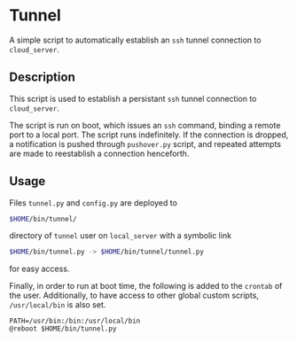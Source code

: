 # Tunnel

A simple script to automatically establish an `ssh` tunnel connection
to `cloud_server`.

## Description

This script is used to establish a persistant `ssh` tunnel connection
to `cloud_server`.

The script is run on boot, which issues an `ssh` command,
binding a remote port to a local port. The script runs indefinitely.
If the connection is dropped, a notification is pushed through `pushover.py`
script, and repeated attempts are made to reestablish a connection henceforth.

## Usage

Files `tunnel.py` and `config.py` are deployed to

```sh
$HOME/bin/tunnel/
```

directory of `tunnel` user on `local_server` with a symbolic link

```sh
$HOME/bin/tunnel.py -> $HOME/bin/tunnel/tunnel.py
```

for easy access.

Finally, in order to run at boot time, the following is added to the `crontab`
of the user. Additionally, to have access to other global custom scripts,
`/usr/local/bin` is also set.


```
PATH=/usr/bin:/bin:/usr/local/bin
@reboot $HOME/bin/tunnel.py
```
